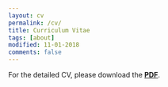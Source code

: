 ```yaml
---
layout: cv
permalink: /cv/
title: Curriculum Vitae
tags: [about]
modified: 11-01-2018
comments: false
---
```



For the detailed CV, please download the [**PDF**](https://www.dropbox.com/s/tfvso5on5ybcacv/ghattab_cv.pdf?dl=0).
